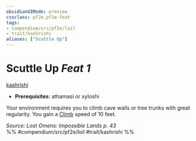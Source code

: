```yaml
---
obsidianUIMode: preview
cssclass: pf2e,pf2e-feat
tags:
- compendium/src/pf2e/loil
- trait/kashrishi
aliases: ["Scuttle Up"]
---
```

# Scuttle Up  *Feat 1*  
[kashrishi](kashrishi-loil.md "Kashrishi Ancestry & Heritage Trait")  

- **Prerequisites**: athamasi or xyloshi

Your environment requires you to climb cave walls or tree trunks with great regularity. You gain a [Climb](climb.md) speed of 10 feet.

*Source: Lost Omens: Impossible Lands p. 43*  
%% #compendium/src/pf2e/loil #trait/kashrishi %%